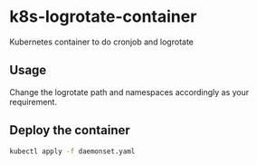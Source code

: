 # k8s-logrotate-container
Kubernetes container to do cronjob and logrotate

## Usage
Change the logrotate path and namespaces accordingly as your requirement.

## Deploy the container
```bash
kubectl apply -f daemonset.yaml
```
